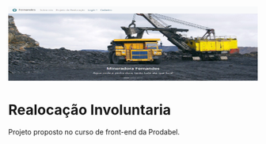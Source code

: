 <img src="images\screenshots\Captura tela inicio.png" width="1000px" height="150px"/>

# Realocação Involuntaria
Projeto proposto no curso de front-end da Prodabel.
